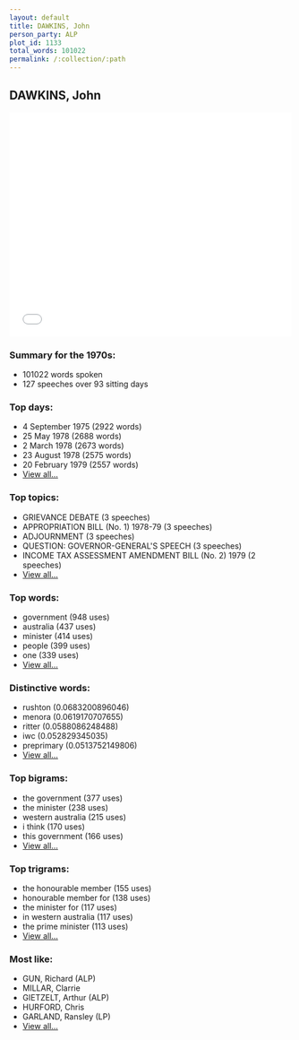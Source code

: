 ```yaml
---
layout: default
title: DAWKINS, John
person_party: ALP
plot_id: 1133
total_words: 101022
permalink: /:collection/:path
---
```


## DAWKINS, John

<iframe width="100%" height="400" frameborder="0" scrolling="no" src="//plot.ly/~wragge/1133.embed"></iframe>


### Summary for the 1970s:

* 101022 words spoken
* 127 speeches over 93 sitting days


### Top days:

* 4 September 1975 (2922 words)
* 25 May 1978 (2688 words)
* 2 March 1978 (2673 words)
* 23 August 1978 (2575 words)
* 20 February 1979 (2557 words)
* [View all...](days/)


### Top topics:

* GRIEVANCE DEBATE (3 speeches)
* APPROPRIATION BILL (No. 1) 1978-79 (3 speeches)
* ADJOURNMENT (3 speeches)
* QUESTION: GOVERNOR-GENERAL'S SPEECH (3 speeches)
* INCOME TAX ASSESSMENT AMENDMENT BILL (No. 2) 1979 (2 speeches)
* [View all...](topics/)


### Top words:

* government (948 uses)
* australia (437 uses)
* minister (414 uses)
* people (399 uses)
* one (339 uses)
* [View all...](words/)


### Distinctive words:

* rushton (0.0683200896046)
* menora (0.0619170707655)
* ritter (0.0588086248488)
* iwc (0.052829345035)
* preprimary (0.0513752149806)
* [View all...](sig_words/)


### Top bigrams:

* the government (377 uses)
* the minister (238 uses)
* western australia (215 uses)
* i think (170 uses)
* this government (166 uses)
* [View all...](bigrams/)


### Top trigrams:

* the honourable member (155 uses)
* honourable member for (138 uses)
* the minister for (117 uses)
* in western australia (117 uses)
* the prime minister (113 uses)
* [View all...](trigrams/)


### Most like:

* GUN, Richard (ALP)
* MILLAR, Clarrie 
* GIETZELT, Arthur (ALP)
* HURFORD, Chris 
* GARLAND, Ransley (LP)
* [View all...](similarities/)
